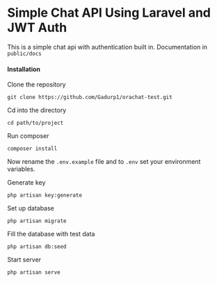 # Simple Chat API Using Laravel and JWT Auth
This is a simple chat api with authentication built in.  Documentation in ``public/docs``

#### Installation
Clone the repository
```
git clone https://github.com/Gadurp1/orachat-test.git

```

Cd into the directory
```
cd path/to/project

```
Run composer

```
composer install
```

Now rename the ``.env.example`` file and to ``.env`` set your environment variables.

Generate key
```
php artisan key:generate
```

Set up database
```
php artisan migrate
```

Fill the database with test data
```
php artisan db:seed
```

Start server
```
php artisan serve
```
